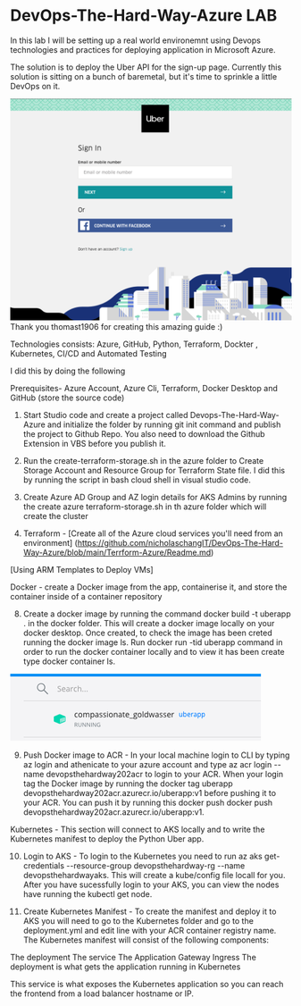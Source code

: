 # DevOps-The-Hard-Way-Azure LAB 

In this lab I will be setting up a real world environemnt using Devops technologies and practices for deploying application in Microsoft Azure. 

The solution is to deploy the Uber API for the sign-up page. Currently this solution is sitting on a bunch of baremetal, but it's time to sprinkle a little DevOps on it.

![](images/uber.png) Thank you thomast1906 for creating this amazing guide :) 

Technologies consists: Azure, GitHub, Python, Terraform, Dockter , Kubernetes, CI/CD and Automated Testing 

I did this by doing the following 

Prerequisites- Azure Account, Azure Cli, Terraform, Docker Desktop  and GitHub (store the source code)

1) Start Studio code and create a project called Devops-The-Hard-Way-Azure and initialize the folder by running git init command and publish the project to Github Repo. You also need to download the Github Extension in VBS before you publish it.  

2) Run the create-terraform-storage.sh in the azure folder to Create Storage Account and Resource Group for Terraform State file. I did this by running the script in bash cloud shell in visual studio code.

3) Create Azure AD Group  and AZ login details for AKS Admins by running the create azure terraform-storage.sh in th azure folder which will create the cluster 

4) Terraform - [Create all of the Azure cloud services you'll need from an environment] (https://github.com/nicholaschangIT/DevOps-The-Hard-Way-Azure/blob/main/Terrform-Azure/Readme.md)


[Using ARM Templates to Deploy VMs]

Docker - create a Docker image from the app, containerise it, and store the container inside of a container repository

8) Create a docker image by running the command docker build -t uberapp . in the docker folder. This will create a docker image locally on your docker desktop. Once created, to check the image has been creted running the docker image ls. Run docker run -tid uberapp command in order to run the docker container locally and to view it has been create type docker container ls. 

  ![](images/DockerRunning.png)

9) Push Docker image to ACR - In your local machine login to CLI by typing az login and athenicate to your azure account and type  az acr login --name devopsthehardway202acr to login to your ACR. When your login tag the Docker image by running the docker tag uberapp devopsthehardway202acr.azurecr.io/uberapp:v1 before pushing it to your ACR. You can push it by running this docker push docker push devopsthehardway202acr.azurecr.io/uberapp:v1.  

Kubernetes - This section will connect to AKS locally and to write the Kubernetes manifest to deploy the Python Uber app.

10) Login to AKS - To login to the Kubernetes you need to run az aks get-credentials --resource-group devopsthehardway-rg --name devopsthehardwayaks. This will create a kube/config file locall for you.  After you have sucessfully login to your AKS, you can view the nodes have running the kubectl get node. 

11) Create Kubernetes Manifest - To create the manifest and deploy it to AKS you will need to go to the Kubernetes folder and go to the deployment.yml and edit line with your ACR container registry name.  The Kubernetes manifest will consist of the following components:

The deployment
The service
The Application Gateway Ingress
The deployment is what gets the application running in Kubernetes

This service is what exposes the Kubernetes application so you can reach the frontend from a load balancer hostname or IP.
